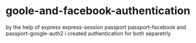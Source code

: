 # goole-and-facebook-authentication
by the help of express express-session passport passport-facebook and passport-google-auth2 i created authentication for both separetrly
